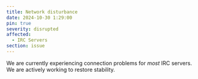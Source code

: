 ```yaml
---
title: Network disturbance
date: 2024-10-30 1:29:00
pin: true
severity: disrupted
affected:
  - IRC Servers
section: issue
---
```


We are currently experiencing connection problems for _most_ IRC servers.  We are actively working to restore stability.
